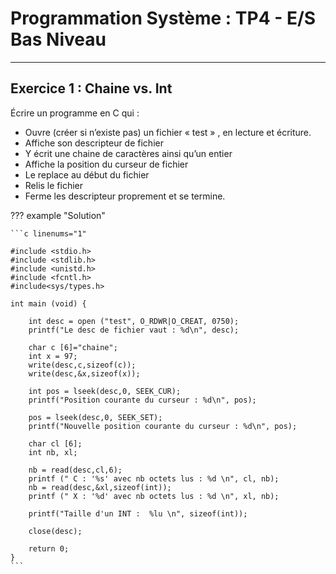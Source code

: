 # Programmation Système : TP4 - E/S Bas Niveau

---

## Exercice 1 : Chaine vs. Int

Écrire un programme en C qui :  

- Ouvre (créer si n’existe pas) un fichier « test » , en lecture et écriture.
- Affiche son descripteur de fichier
- Y écrit une chaine de caractères ainsi qu’un entier
- Affiche la position du curseur de fichier
- Le replace au début du fichier
- Relis le fichier
- Ferme les descripteur proprement et se termine.

??? example "Solution"

    ```c linenums="1"
    
    #include <stdio.h>
    #include <stdlib.h>
    #include <unistd.h>
    #include <fcntl.h>
    #include<sys/types.h>
    
    int main (void) {
        
        int desc = open ("test", O_RDWR|O_CREAT, 0750);  
        printf("Le desc de fichier vaut : %d\n", desc);
    
        char c [6]="chaine";
        int x = 97;
        write(desc,c,sizeof(c)); 
        write(desc,&x,sizeof(x));
    
        int pos = lseek(desc,0, SEEK_CUR);
        printf("Position courante du curseur : %d\n", pos);
        
        pos = lseek(desc,0, SEEK_SET);
        printf("Nouvelle position courante du curseur : %d\n", pos);
            
        char cl [6];
        int nb, xl;
        
        nb = read(desc,cl,6);
        printf (" C : '%s' avec nb octets lus : %d \n", cl, nb);
        nb = read(desc,&xl,sizeof(int));
        printf (" X : '%d' avec nb octets lus : %d \n", xl, nb);
        
        printf("Taille d'un INT :  %lu \n", sizeof(int));	
        
        close(desc);
        
        return 0; 
    }
    ```
    